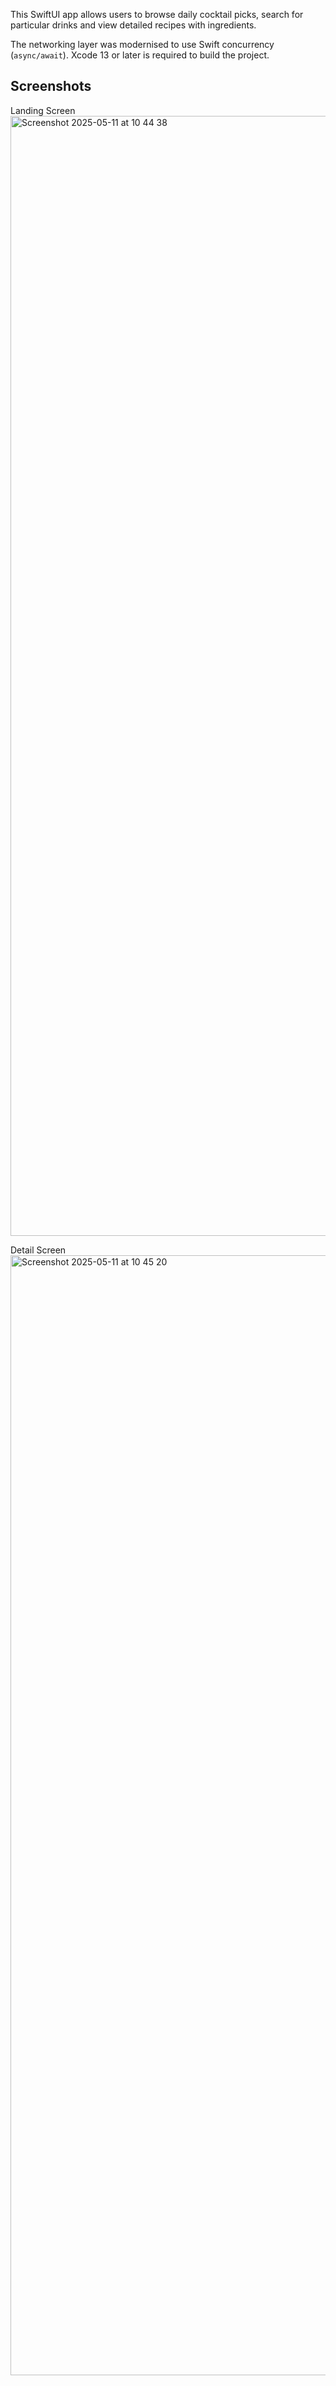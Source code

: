 This SwiftUI app allows users to browse daily cocktail picks, search for particular drinks and view detailed recipes with ingredients.

The networking layer was modernised to use Swift concurrency (`async/await`). Xcode 13 or later is required to build the project.

## Screenshots

Landing Screen
<img width="1792" alt="Screenshot 2025-05-11 at 10 44 38" src="https://github.com/user-attachments/assets/9448d7d2-07a5-4586-8381-6f9c75e37a6d" />

Detail Screen
<img width="1792" alt="Screenshot 2025-05-11 at 10 45 20" src="https://github.com/user-attachments/assets/32cfb5b9-fbda-4dd8-a1af-17afb3970686" />

